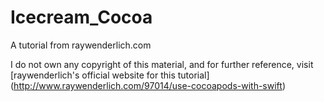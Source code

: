# Icecream_Cocoa
A tutorial from raywenderlich.com 

I do not own any copyright of this material, and for further reference,
visit [raywenderlich's official website for this tutorial] (http://www.raywenderlich.com/97014/use-cocoapods-with-swift)
